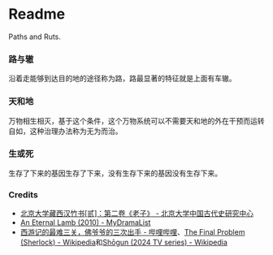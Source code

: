 # Readme
Paths and Ruts.

### 路与辙
沿着走能够到达目的地的途径称为路，路最显著的特征就是上面有车辙。

### 天和地
万物相生相灭，基于这个条件，这个万物系统可以不需要天和地的外在干预而运转自如，这种治理办法称为无为而治。

### 生或死
生存了下来的基因生存了下来，没有生存下来的基因没有生存下来。

### Credits
- [北京大学藏西汉竹书[贰]：第二卷《老子》 - 北京大学中国古代史研究中心](https://zggds.pku.edu.cn/xzxz/58180.htm)
- [An Eternal Lamb (2010) - MyDramaList](https://mydramalist.com/722607-an-eternal-lamb)
- [西游记的最难三关，佛爷爷的三次出手 - 哔哩哔哩](https://www.bilibili.com/video/BV1re4y1b7sV/)、[The Final Problem (Sherlock) - Wikipedia](https://en.wikipedia.org/wiki/The_Final_Problem_(Sherlock))和[Shōgun (2024 TV series) - Wikipedia](https://en.wikipedia.org/wiki/Shōgun_(2024_TV_series))
